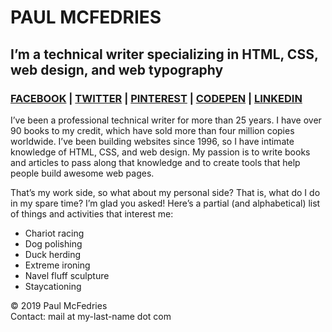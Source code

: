 <!DOCTYPE html>
<html>
  <head>
    <meta charset="utf-8">
    <meta http-equiv="X-UA-compatible" content="IE-edge">
    <meta name="viewport" content="width=device-width, initial-scale=1.0">
    
</head>
<div class="heading">
<h1>PAUL MCFEDRIES</h1>
<h2>I’m a <span class="yellow">technical writer</span> specializing in HTML, CSS, web design, and web typography</h2>
<h3><a href="https://www.w3schools.com/">FACEBOOK</a> | <a href="https://www.w3schools.com/">TWITTER</a> | <a href="https://www.w3schools.com/">PINTEREST</a> | <a href="https://www.w3schools.com/">CODEPEN</a> | <a href="https://www.w3schools.com/">LINKEDIN</a></h3>
</div>
<body>
<div class="body">

I’ve been a professional technical writer for more than 25 years. I have over 90 books to my credit, which have sold more than four million copies worldwide. I’ve been building websites since 1996, so I have intimate knowledge of HTML, CSS, and web design. My passion is to write books and articles to pass along that knowledge and to create tools that help people build awesome web pages.

<p>That’s my work side, so what about my personal side? That is, what do I do in my spare time? I’m glad you asked! Here’s a partial (and alphabetical) list of things and activities that interest me:</p>
<ul class="listing">
<li>Chariot racing</li>
<li>Dog polishing</li>
<li>Duck herding</li>
<li>Extreme ironing</li>
<li>Navel fluff sculpture</li>
<li>Staycationing</li>
</ul>
</div>
<div class="footer">
© 2019 Paul McFedries
<br>Contact: mail at my-last-name dot com
</div> 
</body>
</html>
